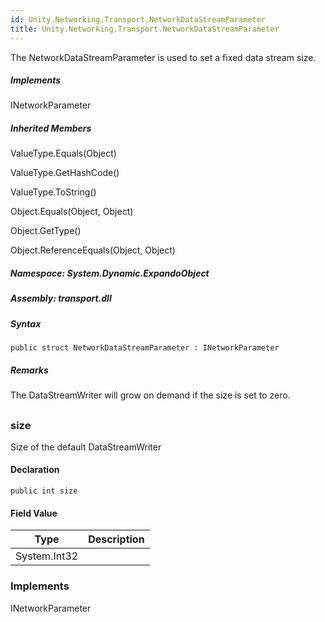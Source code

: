 ```yaml
---  
id: Unity.Networking.Transport.NetworkDataStreamParameter  
title: Unity.Networking.Transport.NetworkDataStreamParameter  
---
```


<div class="markdown level0 summary">

The NetworkDataStreamParameter is used to set a fixed data stream size.

</div>

<div class="markdown level0 conceptual">

</div>

<div classs="implements">

##### Implements

<div>

INetworkParameter

</div>

</div>

<div class="inheritedMembers">

##### Inherited Members

<div>

ValueType.Equals(Object)

</div>

<div>

ValueType.GetHashCode()

</div>

<div>

ValueType.ToString()

</div>

<div>

Object.Equals(Object, Object)

</div>

<div>

Object.GetType()

</div>

<div>

Object.ReferenceEquals(Object, Object)

</div>

</div>

##### **Namespace**: System.Dynamic.ExpandoObject

##### **Assembly**: transport.dll

##### Syntax

``` lang-csharp
public struct NetworkDataStreamParameter : INetworkParameter
```

##### **Remarks**

<div class="markdown level0 remarks">

The DataStreamWriter will grow on demand if the size is set to zero.

</div>

## 

### size

<div class="markdown level1 summary">

Size of the default DataStreamWriter

</div>

<div class="markdown level1 conceptual">

</div>

#### Declaration

``` lang-csharp
public int size
```

#### Field Value

| Type         | Description |
|--------------|-------------|
| System.Int32 |             |

### Implements

<div>

INetworkParameter

</div>
